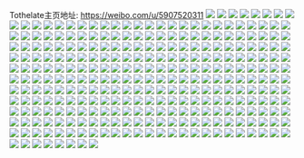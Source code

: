 Tothelate主页地址: https://weibo.com/u/5907520311 
![](https://wx4.sinaimg.cn/mw2000/006rNlTFgy1h93tn9jl2ej30u00u0428.jpg) 
![](https://wx4.sinaimg.cn/mw2000/006rNlTFgy1h93tnahe6sj30u019zzuf.jpg) 
![](https://wx4.sinaimg.cn/mw2000/006rNlTFgy1h93tnb9nelj30u01407bq.jpg) 
![](https://wx4.sinaimg.cn/mw2000/006rNlTFgy1h93tnlf51oj30uc0u0agt.jpg) 
![](https://wx4.sinaimg.cn/mw2000/006rNlTFgy1h92jd3iz1gj30u018d0wv.jpg) 
![](https://wx4.sinaimg.cn/mw2000/006rNlTFgy1h92jdc665mj30u01pkjuj.jpg) 
![](https://wx4.sinaimg.cn/mw2000/006rNlTFgy1h92jde1pnqj31ba0u0794.jpg) 
![](https://wx4.sinaimg.cn/mw2000/006rNlTFgy1h92je81k4mj30u011vwje.jpg) 
![](https://wx4.sinaimg.cn/mw2000/006rNlTFgy1h92jekzyurj30zo0nrgn4.jpg) 
![](https://wx4.sinaimg.cn/mw2000/006rNlTFgy1h8yvemj551j30u01hcgxh.jpg) 
![](https://wx4.sinaimg.cn/mw2000/006rNlTFgy1h8ysr0r80cj30u01sxgrr.jpg) 
![](https://wx4.sinaimg.cn/mw2000/006rNlTFgy1h8ysr7l0g8j30u0140gs0.jpg) 
![](https://wx4.sinaimg.cn/mw2000/006rNlTFgy1h8ysr60zqoj30u0140dlp.jpg) 
![](https://wx4.sinaimg.cn/mw2000/006rNlTFgy1h8xd8yzgrvj30u01hcte2.jpg) 
![](https://wx4.sinaimg.cn/mw2000/006rNlTFgy1h8xd8yaizvj30u01hctez.jpg) 
![](https://wx4.sinaimg.cn/mw2000/006rNlTFgy1h8xd8xfa8sj30u0190485.jpg) 
![](https://wx4.sinaimg.cn/mw2000/006rNlTFgy1h8xd91249tj30u01gydv1.jpg) 
![](https://wx4.sinaimg.cn/mw2000/006rNlTFgy1h8vpy0qp9kj30yt0csmyt.jpg) 
![](https://wx4.sinaimg.cn/mw2000/006rNlTFgy1h8v8x5iay8j30u01fuh0f.jpg) 
![](https://wx4.sinaimg.cn/mw2000/006rNlTFgy1h8stn8y7rsj30u01hck0a.jpg) 
![](https://wx4.sinaimg.cn/mw2000/006rNlTFgy1h8stnai41vj30u04jtnl4.jpg) 
![](https://wx4.sinaimg.cn/mw2000/006rNlTFgy1h8stnbb373j30u01jg44o.jpg) 
![](https://wx4.sinaimg.cn/mw2000/006rNlTFgy1h8stn5rui7j30u018k7au.jpg) 
![](https://wx4.sinaimg.cn/mw2000/006rNlTFgy1h8stnbwvp6j30u00zf451.jpg) 
![](https://wx4.sinaimg.cn/mw2000/006rNlTFgy1h8stncu5zfj30u01hctk0.jpg) 
![](https://wx4.sinaimg.cn/mw2000/006rNlTFgy1h8stnec2vtj30u05dx7wh.jpg) 
![](https://wx4.sinaimg.cn/mw2000/006rNlTFgy1h8rogluxd8j30u0190ane.jpg) 
![](https://wx4.sinaimg.cn/mw2000/006rNlTFgy1h8rogkukyyj30u0190alu.jpg) 
![](https://wx4.sinaimg.cn/mw2000/006rNlTFgy1h8rogmt0tqj30u01907de.jpg) 
![](https://wx4.sinaimg.cn/mw2000/006rNlTFgy1h8rogjqzz2j30u0190drr.jpg) 
![](https://wx4.sinaimg.cn/mw2000/006rNlTFgy1h8rognr72cj30u0190wqp.jpg) 
![](https://wx4.sinaimg.cn/mw2000/006rNlTFgy1h8rogoqzfwj30u01907hc.jpg) 
![](https://wx4.sinaimg.cn/mw2000/006rNlTFgy1h8qy3o5iagj30u01hck0a.jpg) 
![](https://wx4.sinaimg.cn/mw2000/006rNlTFgy1h8pgwmpc93j30u01hdn72.jpg) 
![](https://wx4.sinaimg.cn/mw2000/006rNlTFgy1h8pgwns6fxj30u01407af.jpg) 
![](https://wx4.sinaimg.cn/mw2000/006rNlTFgy1h8pgwp26txj30u01sxwme.jpg) 
![](https://wx4.sinaimg.cn/mw2000/006rNlTFgy1h8pgxhz1oyj30u01hddp0.jpg) 
![](https://wx4.sinaimg.cn/mw2000/006rNlTFgy1h8pgy84pikj30u02aq4e8.jpg) 
![](https://wx4.sinaimg.cn/mw2000/006rNlTFgy1h8pgyl7t9nj30u019048v.jpg) 
![](https://wx4.sinaimg.cn/mw2000/006rNlTFgy1h8onax8pt3j30u0189tf9.jpg) 
![](https://wx4.sinaimg.cn/mw2000/006rNlTFgy1h8onawc7ayj31ep0u0437.jpg) 
![](https://wx4.sinaimg.cn/mw2000/006rNlTFgy1h8onay115vj30u01hbqaz.jpg) 
![](https://wx4.sinaimg.cn/mw2000/006rNlTFgy1h8onayn2nzj30u015rdn6.jpg) 
![](https://wx4.sinaimg.cn/mw2000/006rNlTFgy1h8onbazugmj30u012b0z3.jpg) 
![](https://wx4.sinaimg.cn/mw2000/006rNlTFgy1h8onavujsmj30u016pn34.jpg) 
![](https://wx4.sinaimg.cn/mw2000/006rNlTFgy1h8ni5l047kj30u014u7cj.jpg) 
![](https://wx4.sinaimg.cn/mw2000/006rNlTFgy1h8ni4o2z7xj30u01gjtkc.jpg) 
![](https://wx4.sinaimg.cn/mw2000/006rNlTFgy1h8ni5tcsl6j30u01sx7av.jpg) 
![](https://wx4.sinaimg.cn/mw2000/006rNlTFgy1h8mf59fobmj30u01rtdtu.jpg) 
![](https://wx4.sinaimg.cn/mw2000/006rNlTFgy1h8hpoyypvwj306o050mx5.jpg) 
![](https://wx4.sinaimg.cn/mw2000/006rNlTFgy1h8hfdmzou9j30u01sx0ze.jpg) 
![](https://wx4.sinaimg.cn/mw2000/006rNlTFgy1h8hfdk4iq1j30zo0nzjx8.jpg) 
![](https://wx4.sinaimg.cn/mw2000/006rNlTFgy1h8ghxmmppvj30u01hcdnw.jpg) 
![](https://wx4.sinaimg.cn/mw2000/006rNlTFgy1h8f19iqafuj31hc0u046u.jpg) 
![](https://wx4.sinaimg.cn/mw2000/006rNlTFgy1h8ctyk0907j30u01gzgv0.jpg) 
![](https://wx4.sinaimg.cn/mw2000/006rNlTFgy1h8ctyl9su4j30u0140n4k.jpg) 
![](https://wx4.sinaimg.cn/mw2000/006rNlTFgy1h8ctyiwe4cj30u0140aei.jpg) 
![](https://wx4.sinaimg.cn/mw2000/006rNlTFgy1h8ctyiadfij30u019148u.jpg) 
![](https://wx4.sinaimg.cn/mw2000/006rNlTFgy1h8ctyp6ey6j31ps0u0trn.jpg) 
![](https://wx4.sinaimg.cn/mw2000/006rNlTFgy1h8ctz8wfztj30uw0swn27.jpg) 
![](https://wx4.sinaimg.cn/mw2000/006rNlTFgy1h8aq90ljuej30u0144102.jpg) 
![](https://wx4.sinaimg.cn/mw2000/006rNlTFgy1h8aq938u1vj30u01907ee.jpg) 
![](https://wx4.sinaimg.cn/mw2000/006rNlTFgy1h8aq9oawqdj30u0140gu1.jpg) 
![](https://wx4.sinaimg.cn/mw2000/006rNlTFgy1h8aq9qj9oxj30u017f7dw.jpg) 
![](https://wx4.sinaimg.cn/mw2000/006rNlTFgy1h8aqa778gjj30u06aj4jb.jpg) 
![](https://wx4.sinaimg.cn/mw2000/006rNlTFgy1h89psdzfdhj30zo05p75c.jpg) 
![](https://wx4.sinaimg.cn/mw2000/006rNlTFgy1h889z0jn10j30u01cik1p.jpg) 
![](https://wx4.sinaimg.cn/mw2000/006rNlTFgy1h889yzw9ltj30on1alaiw.jpg) 
![](https://wx4.sinaimg.cn/mw2000/006rNlTFgy1h863msfr8sj30u0140tfg.jpg) 
![](https://wx4.sinaimg.cn/mw2000/006rNlTFgy1h863mt0hhmj30u00vq0y4.jpg) 
![](https://wx4.sinaimg.cn/mw2000/006rNlTFgy1h863n81qpqj30u00ypqdb.jpg) 
![](https://wx4.sinaimg.cn/mw2000/006rNlTFgy1h863n69tt5j30u017k18d.jpg) 
![](https://wx4.sinaimg.cn/mw2000/006rNlTFgy1h81mj14ww3j30u0466e7b.jpg) 
![](https://wx4.sinaimg.cn/mw2000/006rNlTFgy1h81mj6m3jcj31790u0ak7.jpg) 
![](https://wx4.sinaimg.cn/mw2000/006rNlTFgy1h81mj5gcn5j30u02hyh2f.jpg) 
![](https://wx4.sinaimg.cn/mw2000/006rNlTFgy1h81mjel7cij30u02x41kx.jpg) 
![](https://wx4.sinaimg.cn/mw2000/006rNlTFgy1h81ml93p9jj30u01hc7ac.jpg) 
![](https://wx4.sinaimg.cn/mw2000/006rNlTFgy1h81ml8hcs3j30u0116wj7.jpg) 
![](https://wx4.sinaimg.cn/mw2000/006rNlTFgy1h7vxjv8hiqj30u01sxaee.jpg) 
![](https://wx4.sinaimg.cn/mw2000/006rNlTFgy1h7vxjwwrysj30u01hcakk.jpg) 
![](https://wx4.sinaimg.cn/mw2000/006rNlTFgy1h7vxlz8n4qj31400u07dt.jpg) 
![](https://wx4.sinaimg.cn/mw2000/006rNlTFgy1h7vxjoz44lj30s715awip.jpg) 
![](https://wx4.sinaimg.cn/mw2000/006rNlTFgy1h7vxjw2k59j30u01muagm.jpg) 
![](https://wx4.sinaimg.cn/mw2000/006rNlTFgy1h7vxkky4ldj30u01sxwko.jpg) 
![](https://wx4.sinaimg.cn/mw2000/006rNlTFgy1h7vxg2xks5j30u018946e.jpg) 
![](https://wx4.sinaimg.cn/mw2000/006rNlTFgy1h7vxg5l4emj30u01be14w.jpg) 
![](https://wx4.sinaimg.cn/mw2000/006rNlTFgy1h7vxi8adlrj30vd0u0mz8.jpg) 
![](https://wx4.sinaimg.cn/mw2000/006rNlTFgy1h7vxg6m6btj30u01hcnav.jpg) 
![](https://wx4.sinaimg.cn/mw2000/006rNlTFgy1h7vxg7c3oxj30u01hc7bx.jpg) 
![](https://wx4.sinaimg.cn/mw2000/006rNlTFgy1h7s3oxr7wtj30sy1fgah9.jpg) 
![](https://wx4.sinaimg.cn/mw2000/006rNlTFgy1h7s3oyedwuj30wh0u0dm0.jpg) 
![](https://wx4.sinaimg.cn/mw2000/006rNlTFgy1h7s3p0f4nsj30td0y7n0b.jpg) 
![](https://wx4.sinaimg.cn/mw2000/006rNlTFgy1h7s3pt9jtkj30u010n467.jpg) 
![](https://wx4.sinaimg.cn/mw2000/006rNlTFgy1h7ogtswt0mj30u014e0vr.jpg) 
![](https://wx4.sinaimg.cn/mw2000/006rNlTFgy1h7ogttt489j30u01a0aeo.jpg) 
![](https://wx4.sinaimg.cn/mw2000/006rNlTFgy1h7nfc6avagj30u01hcn5k.jpg) 
![](https://wx4.sinaimg.cn/mw2000/006rNlTFgy1h7nfc500ysj30u01hc121.jpg) 
![](https://wx4.sinaimg.cn/mw2000/006rNlTFgy1h7nfbezp4wj30u012ntk1.jpg) 
![](https://wx4.sinaimg.cn/mw2000/006rNlTFgy1h7mkmwctz6j30u01hcao6.jpg) 
![](https://wx4.sinaimg.cn/mw2000/006rNlTFgy1h7mkm7vsdqj30u01507es.jpg) 
![](https://wx4.sinaimg.cn/mw2000/006rNlTFgy1h7mkm8n2ruj30u01hcq98.jpg) 
![](https://wx4.sinaimg.cn/mw2000/006rNlTFgy1h7mkm9ncj6j30u01hcn8s.jpg) 
![](https://wx4.sinaimg.cn/mw2000/006rNlTFgy1h7l1fgmgzqj30p718stgg.jpg) 
![](https://wx4.sinaimg.cn/mw2000/006rNlTFgy1h7l1fbtgwnj30u0112gr2.jpg) 
![](https://wx4.sinaimg.cn/mw2000/006rNlTFgy1h7l1fddk0fj30rk1cy7eo.jpg) 
![](https://wx4.sinaimg.cn/mw2000/006rNlTFgy1h7l1fe6xs8j30k00zkq70.jpg) 
![](https://wx4.sinaimg.cn/mw2000/006rNlTFgy1h7l1ffcxsjj30u01hc46r.jpg) 
![](https://wx4.sinaimg.cn/mw2000/006rNlTFgy1h7k009bbirj30u01hc7fe.jpg) 
![](https://wx4.sinaimg.cn/mw2000/006rNlTFgy1h7jzzuh9wrj31400u07i5.jpg) 
![](https://wx4.sinaimg.cn/mw2000/006rNlTFgy1h7jzzr4831j30u01hddpz.jpg) 
![](https://wx4.sinaimg.cn/mw2000/006rNlTFgy1h7jzzvkvg6j30s01dsqac.jpg) 
![](https://wx4.sinaimg.cn/mw2000/006rNlTFgy1h7k02qn382j30u01sxgxh.jpg) 
![](https://wx4.sinaimg.cn/mw2000/006rNlTFgy1h7is9ncodij30zo0qhafs.jpg) 
![](https://wx4.sinaimg.cn/mw2000/006rNlTFgy1h7g6al81gij30u01hdk7b.jpg) 
![](https://wx4.sinaimg.cn/mw2000/006rNlTFgy1h7ef8mwp0ej30u01i4wjb.jpg) 
![](https://wx4.sinaimg.cn/mw2000/006rNlTFgy1h7ef8nr9vvj30u00zowjc.jpg) 
![](https://wx4.sinaimg.cn/mw2000/006rNlTFgy1h7ef9acg3lj30u01ic0ya.jpg) 
![](https://wx4.sinaimg.cn/mw2000/006rNlTFgy1h7bw8bnfpwj30u0140q7l.jpg) 
![](https://wx4.sinaimg.cn/mw2000/006rNlTFgy1h7bw8ekj29j30u0186wk2.jpg) 
![](https://wx4.sinaimg.cn/mw2000/006rNlTFgy1h7bw83mei3j30ik0jf0tq.jpg) 
![](https://wx4.sinaimg.cn/mw2000/006rNlTFgy1h7bw86n65yj30u01sxwp0.jpg) 
![](https://wx4.sinaimg.cn/mw2000/006rNlTFgy1h7bw88ocvaj30u01sx7ek.jpg) 
![](https://wx4.sinaimg.cn/mw2000/006rNlTFgy1h7bw8aymj8j30u01sxgw8.jpg) 
![](https://wx4.sinaimg.cn/mw2000/006rNlTFgy1h79qoxc0emj30u01sxjt8.jpg) 
![](https://wx4.sinaimg.cn/mw2000/006rNlTFgy1h79c9fsvfxj30u01hcdwb.jpg) 
![](https://wx4.sinaimg.cn/mw2000/006rNlTFgy1h77jmwc7mlj30u0140gvk.jpg) 
![](https://wx4.sinaimg.cn/mw2000/006rNlTFgy1h77jmxasxzj30u01407bc.jpg) 
![](https://wx4.sinaimg.cn/mw2000/006rNlTFgy1h77jmzypljj30u01hc7c0.jpg) 
![](https://wx4.sinaimg.cn/mw2000/006rNlTFgy1h77jo7dftdj30u00u0gmb.jpg) 
![](https://wx4.sinaimg.cn/mw2000/006rNlTFgy1h76c3wj2yij30u0140taq.jpg) 
![](https://wx4.sinaimg.cn/mw2000/006rNlTFgy1h76c3v8ta2j30u06aiwvb.jpg) 
![](https://wx4.sinaimg.cn/mw2000/006rNlTFgy1h76c42avl6j30uc0u078b.jpg) 
![](https://wx4.sinaimg.cn/mw2000/006rNlTFgy1h72gnizkf1j30zo0r7gno.jpg) 
![](https://wx4.sinaimg.cn/mw2000/006rNlTFgy1h71hs8qoiqj30u0140dwj.jpg) 
![](https://wx4.sinaimg.cn/mw2000/006rNlTFgy1h71hsw1244j30sg0qymym.jpg) 
![](https://wx4.sinaimg.cn/mw2000/006rNlTFgy1h71huaos5vj30u01400zf.jpg) 
![](https://wx4.sinaimg.cn/mw2000/006rNlTFgy1h71hua0dibj30u0140ame.jpg) 
![](https://wx4.sinaimg.cn/mw2000/006rNlTFgy1h6vxawjfnpj30mi0nmq5f.jpg) 
![](https://wx4.sinaimg.cn/mw2000/006rNlTFgy1h6vxbcacq7j30u01hiqcl.jpg) 
![](https://wx4.sinaimg.cn/mw2000/006rNlTFgy1h6vxcwlqdij30wi0smq6c.jpg) 
![](https://wx4.sinaimg.cn/mw2000/006rNlTFgy1h6vxjpbi85j30u0190dnh.jpg) 
![](https://wx4.sinaimg.cn/mw2000/006rNlTFgy1h6vxcvdv8cj31400u0tg3.jpg) 
![](https://wx4.sinaimg.cn/mw2000/006rNlTFgy1h6vxcxh4ogj31900u0q9p.jpg) 
![](https://wx4.sinaimg.cn/mw2000/006rNlTFgy1h6pvwkjyooj30u01sxwnc.jpg) 
![](https://wx4.sinaimg.cn/mw2000/006rNlTFgy1h6pvwo93amj30u01hctj2.jpg) 
![](https://wx4.sinaimg.cn/mw2000/006rNlTFgy1h6oj51ycv2j30u00v3dnt.jpg) 
![](https://wx4.sinaimg.cn/mw2000/006rNlTFgy1h6oj7go4jtj30u071dnpd.jpg) 
![](https://wx4.sinaimg.cn/mw2000/006rNlTFgy1h6oj568yvoj30u01sxn21.jpg) 
![](https://wx4.sinaimg.cn/mw2000/006rNlTFgy1h6kz8deqc5j30zv0u0762.jpg) 
![](https://wx4.sinaimg.cn/mw2000/006rNlTFgy1h6kz8cfe6oj30u0140wfl.jpg) 
![](https://wx4.sinaimg.cn/mw2000/006rNlTFgy1h6kzm8kgaaj30il0jbjrh.jpg) 
![](https://wx4.sinaimg.cn/mw2000/006rNlTFgy1h6kas0ue8hj30u01a2wlx.jpg) 
![](https://wx4.sinaimg.cn/mw2000/006rNlTFgy1h6karxqgzsj30u017djyy.jpg) 
![](https://wx4.sinaimg.cn/mw2000/006rNlTFgy1h6ilk8p8zyj30u01sxdnv.jpg) 
![](https://wx4.sinaimg.cn/mw2000/006rNlTFgy1h6i3azlshoj30u05k14eu.jpg) 
![](https://wx4.sinaimg.cn/mw2000/006rNlTFgy1h6i3b8ko02j30u05nh1kx.jpg) 
![](https://wx4.sinaimg.cn/mw2000/006rNlTFgy1h6i3bmi6c0j30u050anpd.jpg) 
![](https://wx4.sinaimg.cn/mw2000/006rNlTFgy1h6i3apwyacj30pp7psgtc.jpg) 
![](https://wx4.sinaimg.cn/mw2000/006rNlTFgy1h6i3c12mtqj30u05h21kx.jpg) 
![](https://wx4.sinaimg.cn/mw2000/006rNlTFgy1h6cyjgmphgj30u01sx48t.jpg) 
![](https://wx4.sinaimg.cn/mw2000/006rNlTFgy1h6cymyuliij30pb0rrq55.jpg) 
![](https://wx4.sinaimg.cn/mw2000/006rNlTFgy1h6cynpne1cj30zo0qndiz.jpg) 
![](https://wx4.sinaimg.cn/mw2000/006rNlTFgy1h6cynosnqnj30r21c5gmg.jpg) 
![](https://wx4.sinaimg.cn/mw2000/006rNlTFgy1h6cynnt9khj30q81am75a.jpg) 
![](https://wx4.sinaimg.cn/mw2000/006rNlTFgy1h6b1btrwqdj30u0140wkk.jpg) 
![](https://wx4.sinaimg.cn/mw2000/006rNlTFgy1h6b1dpfk5bj30u0141wr2.jpg) 
![](https://wx4.sinaimg.cn/mw2000/006rNlTFgy1h69orq7ps6j30u01ej7ew.jpg) 
![](https://wx4.sinaimg.cn/mw2000/006rNlTFgy1h69orikoaoj30u01sxk0s.jpg) 
![](https://wx4.sinaimg.cn/mw2000/006rNlTFgy1h68spfzy75j30u01swtav.jpg) 
![](https://wx4.sinaimg.cn/mw2000/006rNlTFgy1h68sowzuglj30mi0l7jsb.jpg) 
![](https://wx4.sinaimg.cn/mw2000/006rNlTFgy1h68spslgloj30u013fjse.jpg) 
![](https://wx4.sinaimg.cn/mw2000/006rNlTFgy1h68sq7xcstj30u0140416.jpg) 
![](https://wx4.sinaimg.cn/mw2000/006rNlTFgy1h68sqxcpycj30mi0u0ta6.jpg) 
![](https://wx4.sinaimg.cn/mw2000/006rNlTFgy1h68swxl7xzj30ou1hcq3g.jpg) 
![](https://wx4.sinaimg.cn/mw2000/006rNlTFgy1h673gv5uklj30rs0rsq52.jpg) 
![](https://wx4.sinaimg.cn/mw2000/006rNlTFgy1h6747cj1rzj30u01sw75e.jpg) 
![](https://wx4.sinaimg.cn/mw2000/006rNlTFgy1h67kg40ftrj30u00zudlt.jpg) 
![](https://wx4.sinaimg.cn/mw2000/006rNlTFgy1h66jheeyzmj31410u0abb.jpg) 
![](https://wx4.sinaimg.cn/mw2000/006rNlTFgy1h6667mn9l2j30u0141dh4.jpg) 
![](https://wx4.sinaimg.cn/mw2000/006rNlTFgy1h6668ccb83j30u0140dtd.jpg) 
![](https://wx4.sinaimg.cn/mw2000/006rNlTFgy1h6668ea4i3j30u013r3zk.jpg) 
![](https://wx4.sinaimg.cn/mw2000/006rNlTFgy1h64m8fa7ywj30xz0u0446.jpg) 
![](https://wx4.sinaimg.cn/mw2000/006rNlTFgy1h64m8gm685j313x0u0dpy.jpg) 
![](https://wx4.sinaimg.cn/mw2000/006rNlTFgy1h5uv4hfw7vj30u0140486.jpg) 
![](https://wx4.sinaimg.cn/mw2000/006rNlTFgy1h5uv6etj1ij30u0140764.jpg) 
![](https://wx4.sinaimg.cn/mw2000/006rNlTFgy1h5uv6u9x5sj30mi0u0400.jpg) 
![](https://wx4.sinaimg.cn/mw2000/006rNlTFgy1h5tn478i9mj30u01400zt.jpg) 
![](https://wx4.sinaimg.cn/mw2000/006rNlTFgy1h5tn5k2mmvj30yb0enab4.jpg) 
![](https://wx4.sinaimg.cn/mw2000/006rNlTFgy1h5tn5l0c8jj30u0140gsv.jpg) 
![](https://wx4.sinaimg.cn/mw2000/006rNlTFgy1h5tn5wow63j30u0140agz.jpg) 
![](https://wx4.sinaimg.cn/mw2000/006rNlTFgy1h5t7aho08zj30uu0u0t98.jpg) 
![](https://wx4.sinaimg.cn/mw2000/006rNlTFgy1h5rfnhobo0j30zo0gi0uk.jpg) 
![](https://wx4.sinaimg.cn/mw2000/006rNlTFgy1h5kgo6jt22j32560zou0x.jpg) 
![](https://wx4.sinaimg.cn/mw2000/006rNlTFgy1h5gxs4tss3j30zo256hdt.jpg) 
![](https://wx4.sinaimg.cn/mw2000/006rNlTFgy1h59xxpeiorj30u01sx795.jpg) 
![](https://wx4.sinaimg.cn/mw2000/006rNlTFgy1h59xxsxtejj30u01sxjws.jpg) 
![](https://wx4.sinaimg.cn/mw2000/006rNlTFgy1h4rbtuujb3j30u014046b.jpg) 
![](https://wx4.sinaimg.cn/mw2000/006rNlTFgy1h4rc1emayjj30u01jkq95.jpg) 
![](https://wx4.sinaimg.cn/mw2000/006rNlTFgy1h4rbwe4d02j30u00wkgsv.jpg) 
![](https://wx4.sinaimg.cn/mw2000/006rNlTFgy1h4rc3h1nlmj30s619y769.jpg) 
![](https://wx4.sinaimg.cn/mw2000/006rNlTFgy1h4rbtxp5v1j30zo0hvdhn.jpg) 
![](https://wx4.sinaimg.cn/mw2000/006rNlTFgy1h4rc5ruo6dj30i60mnt9m.jpg) 
![](https://wx4.sinaimg.cn/mw2000/006rNlTFgy1h4rc4ei8ptj30u01sxago.jpg) 
![](https://wx4.sinaimg.cn/mw2000/006rNlTFgy1h4lnm5ed6aj30u00u0n4r.jpg) 
![](https://wx4.sinaimg.cn/mw2000/006rNlTFgy1h4lnhgooj9j30u01hcgsj.jpg) 
![](https://wx4.sinaimg.cn/mw2000/006rNlTFgy1h47ztc1klwj30u01sxdlj.jpg) 
![](https://wx4.sinaimg.cn/mw2000/006rNlTFgy1h3yi3x3hkqj30u014114p.jpg) 
![](https://wx4.sinaimg.cn/mw2000/006rNlTFgy1h3yi3xg6fbj30u00u0tan.jpg) 
![](https://wx4.sinaimg.cn/mw2000/006rNlTFgy1h3yi3z9ridj30u029iwt1.jpg) 
![](https://wx4.sinaimg.cn/mw2000/006rNlTFgy1h3yi4057onj30u00wsqbd.jpg) 
![](https://wx4.sinaimg.cn/mw2000/006rNlTFgy1h3u19rceggj30zo256n2v.jpg) 
![](https://wx4.sinaimg.cn/mw2000/006rNlTFly1h3qa51cgflj32832nu1kz.jpg) 
![](https://wx4.sinaimg.cn/mw2000/006rNlTFly1h3qa4yepdrj31gg1ggtvm.jpg) 
![](https://wx4.sinaimg.cn/mw2000/006rNlTFly1h3pe6s8tm6j30u01sxn36.jpg) 
![](https://wx4.sinaimg.cn/mw2000/006rNlTFgy1h1uejbmj8yj337r1o2drn.jpg) 
![](https://wx4.sinaimg.cn/mw2000/006rNlTFgy1h1uejcyw4sj337r1o2wwm.jpg) 
![](https://wx4.sinaimg.cn/mw2000/006rNlTFgy1h1uejf5cn6j337r1o24lm.jpg) 
![](https://wx4.sinaimg.cn/mw2000/006rNlTFgy1h1uejgoi5lj30eu0u1dj2.jpg) 
![](https://wx4.sinaimg.cn/mw2000/006rNlTFgy1h1s2vv8p9yj31rx2que81.jpg) 
![](https://wx4.sinaimg.cn/mw2000/006rNlTFgy1h1s2wkmhyjj31641poe1g.jpg) 
![](https://wx4.sinaimg.cn/mw2000/006rNlTFgy1h1s3bgdfxoj31171cjtpb.jpg) 
![](https://wx4.sinaimg.cn/mw2000/006rNlTFgy1h1jgyr6wqyj31bs23w7wh.jpg) 
![](https://wx4.sinaimg.cn/mw2000/006rNlTFgy1h1jgynmgfuj334022o4qq.jpg) 
![](https://wx4.sinaimg.cn/mw2000/006rNlTFgy1h1jgypwykkj334022oqv5.jpg) 
![](https://wx4.sinaimg.cn/mw2000/006rNlTFgy1h1jgysefjnj315o1jk1an.jpg) 
![](https://wx4.sinaimg.cn/mw2000/006rNlTFgy1h1jh04ly3wj32te240qv5.jpg) 
![](https://wx4.sinaimg.cn/mw2000/006rNlTFgy1h1jgywoshgj32402tcu0y.jpg) 
![](https://wx4.sinaimg.cn/mw2000/006rNlTFgy1h1jgyy0bwuj322i27ukjl.jpg) 
![](https://wx4.sinaimg.cn/mw2000/006rNlTFgy1h1jgyk1xemj32tc240b2a.jpg) 
![](https://wx4.sinaimg.cn/mw2000/006rNlTFgy1h1jh01fw7sj32tc240hdu.jpg) 
![](https://wx4.sinaimg.cn/mw2000/006rNlTFgy1h14i4btxskj32c0340e82.jpg) 
![](https://wx4.sinaimg.cn/mw2000/006rNlTFgy1h14i55w533j34ao2v4b2d.jpg) 
![](https://wx4.sinaimg.cn/mw2000/006rNlTFgy1h0xlgegrfoj30u011gn83.jpg) 
![](https://wx4.sinaimg.cn/mw2000/006rNlTFgy1h0xlctzvzhj330c2081kz.jpg) 
![](https://wx4.sinaimg.cn/mw2000/006rNlTFgy1h0xlcxafx2j330s20lx6q.jpg) 
![](https://wx4.sinaimg.cn/mw2000/006rNlTFgy1h0xlcyfpjdj30u00midrg.jpg) 
![](https://wx4.sinaimg.cn/mw2000/006rNlTFgy1h0xlc7tzrqj30zo1bl493.jpg) 
![](https://wx4.sinaimg.cn/mw2000/006rNlTFgy1h0xldiuw38j30zo1gctq9.jpg) 
![](https://wx4.sinaimg.cn/mw2000/006rNlTFgy1h0xlevbhbdj30zo256tx2.jpg) 
![](https://wx4.sinaimg.cn/mw2000/006rNlTFgy1h0xlentasej30zo256x4d.jpg) 
![](https://wx4.sinaimg.cn/mw2000/006rNlTFgy1h0xlixm0i2j30u50t5tep.jpg) 
![](https://wx4.sinaimg.cn/mw2000/006rNlTFgy1h0g7c9i6kpj31b31mgb1q.jpg) 
![](https://wx4.sinaimg.cn/mw2000/006rNlTFgy1gzz9yzs6t4j315o1qi1kx.jpg) 
![](https://wx4.sinaimg.cn/mw2000/006rNlTFgy1gzza9dz5cpj31ce1g2ndk.jpg) 
![](https://wx4.sinaimg.cn/mw2000/006rNlTFgy1gzza9fe5fej31au24uqoa.jpg) 
![](https://wx4.sinaimg.cn/mw2000/006rNlTFgy1gzzakxfvkgj30xc1ytdxv.jpg) 
![](https://wx4.sinaimg.cn/mw2000/006rNlTFgy1gzzb376x7pj30xc4xsx6p.jpg) 
![](https://wx4.sinaimg.cn/mw2000/006rNlTFgy1gzzb5km0pnj30xc45zkjl.jpg) 
![](https://wx4.sinaimg.cn/mw2000/006rNlTFgy1gzj3vwr5guj32c02c0e81.jpg) 
![](https://wx4.sinaimg.cn/mw2000/006rNlTFgy1gz4ek1at75j30u01e8agu.jpg) 
![](https://wx4.sinaimg.cn/mw2000/006rNlTFgy1gz0mmdai7yj30u00yy7c6.jpg) 
![](https://wx4.sinaimg.cn/mw2000/006rNlTFgy1gyxw5ty4ghj30zo1fidrd.jpg) 
![](https://wx4.sinaimg.cn/mw2000/006rNlTFgy1gyxw6e7ezwj31sg1sge81.jpg) 
![](https://wx4.sinaimg.cn/mw2000/006rNlTFgy1gyxw77ndqgj30zo256u0x.jpg) 
![](https://wx4.sinaimg.cn/mw2000/006rNlTFgy1gyxw5su4e6j31qx1qxhdt.jpg) 
![](https://wx4.sinaimg.cn/mw2000/006rNlTFgy1gyxw7c70wuj32c02c0qv6.jpg) 
![](https://wx4.sinaimg.cn/mw2000/006rNlTFgy1gyxw5unaxjj30h10h1dhs.jpg) 
![](https://wx4.sinaimg.cn/mw2000/006rNlTFgy1gyxw7sm510j32c02c0hdu.jpg) 
![](https://wx4.sinaimg.cn/mw2000/006rNlTFgy1gyrxfko2krj30ws2ip1g5.jpg) 
![](https://wx4.sinaimg.cn/mw2000/006rNlTFgy1gyrxfn4iesj32ip1ohb29.jpg) 
![](https://wx4.sinaimg.cn/mw2000/006rNlTFgy1gyrxfreso4j30uk3yn7wi.jpg) 
![](https://wx4.sinaimg.cn/mw2000/006rNlTFgy1gyrxfiahjbj31ej1bedvm.jpg) 
![](https://wx4.sinaimg.cn/mw2000/006rNlTFgy1gyrxfh0p67j30uk2xtqu9.jpg) 
![](https://wx4.sinaimg.cn/mw2000/006rNlTFgy1gyrxfjii7lj31891eyh2y.jpg) 
![](https://wx4.sinaimg.cn/mw2000/006rNlTFgy1gxq8go9z6vj31sg2ds1ky.jpg) 
![](https://wx4.sinaimg.cn/mw2000/006rNlTFgy1gxq8pdrhb0j32c02c0kjm.jpg) 
![](https://wx4.sinaimg.cn/mw2000/006rNlTFgy1gxq8pgkt4oj32c02c0x6p.jpg) 
![](https://wx4.sinaimg.cn/mw2000/006rNlTFgy1gxq8pimr7xj32c02c0b2a.jpg) 
![](https://wx4.sinaimg.cn/mw2000/006rNlTFgy1gxq8pn27s5j32c02c0npe.jpg) 
![](https://wx4.sinaimg.cn/mw2000/006rNlTFgy1gxq8pozq6bj32c02c0x6p.jpg) 
![](https://wx4.sinaimg.cn/mw2000/006rNlTFgy1gxq8ps0dgaj32c02c0hdu.jpg) 
![](https://wx4.sinaimg.cn/mw2000/006rNlTFgy1gxq8puavbej32c02c0qv6.jpg) 
![](https://wx4.sinaimg.cn/mw2000/006rNlTFgy1gxq8pv63ptj30te1g8ti7.jpg) 
![](https://wx4.sinaimg.cn/mw2000/006rNlTFgy1gw6f8q2omrj30hs0o0dk6.jpg) 
![](https://wx4.sinaimg.cn/mw2000/006rNlTFgy1gw6f8qqfk5j30gq0nan2v.jpg) 
![](https://wx4.sinaimg.cn/mw2000/006rNlTFgy1gw6f8r6cnjj30gq0lr770.jpg) 
![](https://wx4.sinaimg.cn/mw2000/006rNlTFgy1gw6f8sbn8gj30u0140n04.jpg) 
![](https://wx4.sinaimg.cn/mw2000/006rNlTFgy1gw6f8rw6qgj30u0140wpc.jpg) 
![](https://wx4.sinaimg.cn/mw2000/006rNlTFgy1gw6f8tnwtkj312r0yek6o.jpg) 
![](https://wx4.sinaimg.cn/mw2000/006rNlTFgy1gw6f8v7523j32io1w0hbc.jpg) 
![](https://wx4.sinaimg.cn/mw2000/006rNlTFgy1gw6f8vslq9j30u012w10q.jpg) 
![](https://wx4.sinaimg.cn/mw2000/006rNlTFgy1gw6f8wcrjsj30u00w6q8v.jpg) 
![](https://wx4.sinaimg.cn/mw2000/006rNlTFgy1gudszaz5gzj60qo0qptbh02.jpg) 
![](https://wx4.sinaimg.cn/mw2000/006rNlTFgy1gudszd5up4j60qo0qo0wj02.jpg) 
![](https://wx4.sinaimg.cn/mw2000/006rNlTFgy1gudszf99uwj60qo0qoac702.jpg) 
![](https://wx4.sinaimg.cn/mw2000/006rNlTFgy1gudszhtemtj60qo0qoaf002.jpg) 
![](https://wx4.sinaimg.cn/mw2000/006rNlTFgy1gudszjpe9lj60qo0qo40m02.jpg) 
![](https://wx4.sinaimg.cn/mw2000/006rNlTFgy1gudt17c5e7j60qo0zkgoe02.jpg) 
![](https://wx4.sinaimg.cn/mw2000/006rNlTFgy1gtgiopy8m7j60jx0jw76s02.jpg) 
![](https://wx4.sinaimg.cn/mw2000/006rNlTFgy1gtgiopmowij60sg0seqal02.jpg) 
![](https://wx4.sinaimg.cn/mw2000/006rNlTFgy1gtgiotvftcj60sg0sgtfq02.jpg) 
